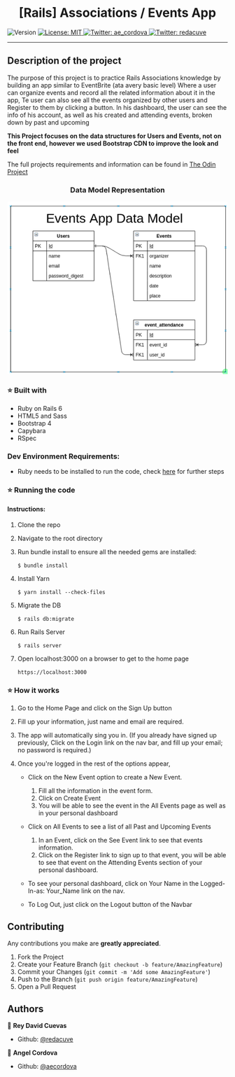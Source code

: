 <h1 align="center">[Rails] Associations / Events App </h1>
<p>
  <img alt="Version" src="https://img.shields.io/badge/version-0.0.1-blue.svg?cacheSeconds=2592000" />
  <a href="#" target="_blank">
    <img alt="License: MIT " src="https://img.shields.io/badge/License-MIT -yellow.svg" />
  </a>
  <a href="https://twitter.com/ae_cordova" target="_blank">
    <img alt="Twitter: ae_cordova " src="https://img.shields.io/twitter/follow/ae_cordova .svg?style=social" />
  </a>
  <a href="https://twitter.com/redacuve" target="_blank">
    <img alt="Twitter: redacuve " src="https://img.shields.io/twitter/follow/redacuve .svg?style=social" />
  </a>
</p>

___
## Description of the project 

The purpose of this project is to practice Rails Associations knowledge by building an app similar to EventBrite (ata avery basic level) Where a user can organize events and record all the related information about it in the app, Te user can also see all the events organized by other users and Register to them by clicking a button. In his dashboard, the user can see the info of his account, as well as his created and attending events, broken down by past and upcoming

**This Project focuses on the data structures for Users and Events, not on the front end, however we used Bootstrap CDN to improve the look and feel**  

The full projects requirements and information can be found in [The Odin Project](https://www.theodinproject.com/courses/ruby-on-rails/lessons/associations)


<h3 align="center">Data Model Representation</h3>
<p align="center">
  <img src="db_model.png" style="center">
</p>


### ⭐️ Built with
* Ruby on Rails 6
* HTML5 and Sass
* Bootstrap 4
* Capybara
* RSpec

### Dev Environment Requirements:
* Ruby needs to be installed to run the code, check [here](https://www.ruby-lang.org/en/documentation/installation/) for further steps


### ⭐️ Running the code

#### Instructions:

1. Clone the repo

2. Navigate to the root directory

3. Run bundle install to ensure all the needed gems are installed:
    ```
    $ bundle install
    ```
3. Install Yarn
    ```
    $ yarn install --check-files
    ```
3. Migrate the DB
    ```
    $ rails db:migrate
    ```
3. Run Rails Server
    ```
    $ rails server
    ```
3. Open localhost:3000 on a browser to get to the home page
    ```
    https://localhost:3000
    ```
### ⭐️ How it works

1. Go to the Home Page and click on the  Sign Up button

2. Fill up your information, just name and email are required.

3. The app will automatically sing you in. (If you already have signed up previously, Click on the Login link on the nav bar, and fill up your email; no password is required.)

4. Once you're logged in the rest of the options appear, 
   
   * Click on the New Event option to create a New Event.
      1. Fill all the information in the event form.
      2. Click on Create Event
      3. You will be able to see the event in the All Events page as well as in your personal dashboard

   * Click on All Events to see a list of all Past and Upcoming Events
      1. In an Event, click on the See Event link to see that events information.
      2. Click on the Register link to sign up to that event, you will be able to see that event on the Attending Events section of your personal dashboard.

   * To see your personal dashboard, click on Your Name in the Logged-In-as: Your_Name link on the nav.

   * To Log Out, just click on the Logout button of the Navbar 

<!-- CONTRIBUTING -->
## Contributing

Any contributions you make are **greatly appreciated**.

1. Fork the Project
2. Create your Feature Branch (`git checkout -b feature/AmazingFeature`)
3. Commit your Changes (`git commit -m 'Add some AmazingFeature'`)
4. Push to the Branch (`git push origin feature/AmazingFeature`)
5. Open a Pull Request


## Authors

👤 **Rey David Cuevas** 
* Github: [@redacuve](https://github.com/https:\/\/github.com\/redacuve)  

👤 **Angel Cordova** 
* Github: [@aecordova](https://github.com/https:\/\/github.com\/aecordova)  
